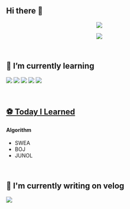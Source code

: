<p align="center">
  
## Hi there 👋 
</p>
<p align="center">
  <img src="https://hits.seeyoufarm.com/api/count/incr/badge.svg?url=https%3A%2F%2Fgithub.com%2Fhyemz&count_bg=%238C3FBC&title_bg=%2361337C&title=hits+%F0%9F%90%B9+&edge_flat=true">
<p>
<p align="center">
  <img src = "https://github-readme-stats.vercel.app/api?username=hyemz&show_icons=true&theme=buefy" />
<p>
<br>
  
## 🦋 I’m currently learning
<p><img src="https://img.shields.io/badge/Java-007396?style=flat-square&logo=Java&logoColor=white"/>
  <img src="https://img.shields.io/badge/JavaScript-F7DF1E?style=flat-square&logo=JavaScript&logoColor=white"/>
  <img src="https://img.shields.io/badge/TypeScript-155672?style=flat-square&logo=TypeScript&logoColor=white"/>
  <img src="https://img.shields.io/badge/Vue.js-4FC08D?style=flat-square&logo=Vue.js&logoColor=white"/>
  <img src="https://img.shields.io/badge/SpringBoot-6DB33F?style=flat-square&logo=Spring&logoColor=white"/>
</p>

<br>

## [⚽️ Today I Learned](https://github.com/hyemz/TIL)
#### Algorithm
  * SWEA
  * BOJ
  * JUNOL

<br>

## 📝 I'm currently writing on velog
<a href="https://velog.io/@hyemz"><img src="https://img.shields.io/badge/click me!-03C75A?style=flat-square&logo=Vimeo&logoColor=white"/></a>


<!--
**hyemz/hyemz** is a ✨ _special_ ✨ repository because its `README.md` (this file) appears on your GitHub profile.

Here are some ideas to get you started:

- 🔭 I’m currently working on ...
- 🌱 I’m currently learning ...
- 👯 I’m looking to collaborate on ...
- 🤔 I’m looking for help with ...
- 💬 Ask me about ...
- 📫 How to reach me: ...
- 😄 Pronouns: ...
- ⚡ Fun fact: ...
-->
